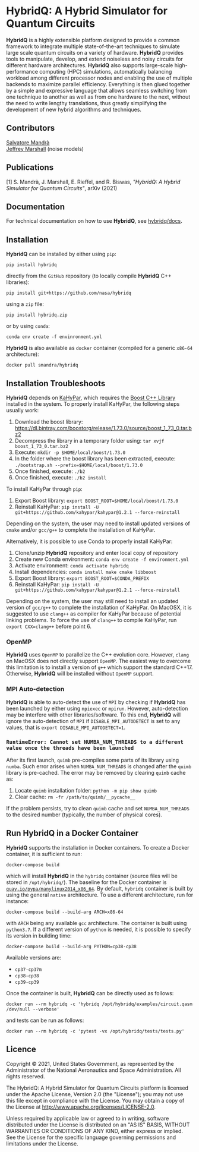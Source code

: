 # HybridQ: A Hybrid Simulator for Quantum Circuits

**HybridQ** is a highly extensible platform designed to provide a common framework
to integrate multiple state-of-the-art techniques to simulate large scale
quantum circuits on a variety of hardware. **HybridQ** provides tools to manipulate,
develop, and extend noiseless and noisy circuits for different hardware
architectures. **HybridQ** also supports large-scale high-performance computing (HPC)
simulations, automatically balancing workload among different processor nodes
and enabling the use of multiple backends to maximize parallel efficiency.
Everything is then glued together by a simple and expressive language that
allows seamless switching from one technique to another as well as from one
hardware to the next, without the need to write lengthy translations, thus
greatly simplifying the development of new hybrid algorithms and techniques.

## Contributors

[Salvatore Mandrà](https://github.com/s-mandra)<br>
[Jeffrey Marshall](https://github.com/jsmarsha11) (noise models)<br>

## Publications

[1] S. Mandrà, J. Marshall, E. Rieffel, and R. Biswas, *"HybridQ: A Hybrid Simulator for Quantum Circuits"*, arXiv (2021)

## Documentation

For technical documentation on how to use **HybridQ**, see [hybridq/docs](https://github.com/nasa/hybridq/tree/main/docs).

## Installation

**HybridQ** can be installed by either using `pip`:
```
pip install hybridq
```
directly from the `GitHub` repository (to locally compile **HybridQ** C++
libraries):
```
pip install git+https://github.com/nasa/hybridq
```
using a `zip` file:
```
pip install hybridq.zip
```
or by using `conda`:
```
conda env create -f envinronment.yml
```

**HybridQ** is also available as `docker` container (compiled for a generic
`x86-64` architecture):
```
docker pull smandra/hybridq
```

## Installation Troubleshoots

**HybridQ** depends on [KaHyPar](https://github.com/kahypar/kahypar), which
requires the [Boost C++ Library](https://www.boost.org/) installed in the
system. To properly install KaHyPar, the following steps usually work:

1. Download the boost library: https://dl.bintray.com/boostorg/release/1.73.0/source/boost_1_73_0.tar.bz2
2. Decompress the library in a temporary folder using: `tar xvjf boost_1_73_0.tar.bz2`
3. Execute: `mkdir -p $HOME/local/boost/1.73.0`
4. In the folder where the boost library has been extracted, execute: `./bootstrap.sh --prefix=$HOME/local/boost/1.73.0`
5. Once finished, execute: `./b2`
6. Once finished, execute: `./b2 install`

To install KaHyPar through `pip`:

1. Export Boost library: `export BOOST_ROOT=$HOME/local/boost/1.73.0`
2. Reinstall KaHyPar: `pip install -U git+https://github.com/kahypar/kahypar@1.2.1 --force-reinstall`

Depending on the system, the user may need to install updated versions of
`cmake` and/or `gcc/g++` to complete the installation of KaHyPar.

Alternatively, it is possible to use Conda to properly install KaHyPar:

1. Clone/unzip **HybridQ** repository and enter local copy of repository
2. Create new Conda environment: `conda env create -f environment.yml`
3. Activate environment: `conda activate hybridq`
4. Install dependencies: `conda install make cmake libboost`
5. Export Boost library: `export BOOST_ROOT=$CONDA_PREFIX`
6. Reinstall KaHyPar: `pip install -U git+https://github.com/kahypar/kahypar@1.2.1 --force-reinstall`

Depending on the system, the user may still need to install an updated version
of `gcc/g++` to complete the installation of KaHyPar. On MacOSX, it is suggested to use
`clang++` as compiler for KaHyPar because of potential linking problems. To force
the use of `clang++` to compile KaHyPar, run `export CXX=clang++` before point 6.

### OpenMP

**HybridQ** uses `OpenMP` to parallelize the C++ evolution core. However,
`clang` on MacOSX does not directly support `OpenMP`. The easiest way to
overcome this limitation is to install a version of `g++` which support the
standard C++17. Otherwise, **HybridQ** will be installed without `OpenMP`
support.

### MPI Auto-detection

**HybridQ** is able to auto-detect the use of `MPI` by checking if **HybridQ**
has been launched by either using `mpiexec` or `mpirun`. However, auto-detection
may be interfere with other libraries/software. To this end, **HybridQ** will ignore
the auto-detection of `MPI` if `DISABLE_MPI_AUTODETECT` is set to any values, that
is `export DISABLE_MPI_AUTODETECT=1`.

### `RuntimeError: Cannot set NUMBA_NUM_THREADS to a different value once the threads have been launched`

After its first launch, `quimb` pre-compiles some parts of its library using
`numba`. Such error arises when `NUMBA_NUM_THREADS` is changed after the `quimb`
library is pre-cached. The error may be removed by clearing `quimb` cache as:

1. Locate `quimb` installation folder: `python -m pip show quimb`
2. Clear cache: `rm -fr /path/to/quimb/__pycache__`

If the problem persists, try to clean `quimb` cache and set `NUMBA_NUM_THREADS`
to the desired number (typically, the number of physical cores).

## Run HybridQ in a Docker Container

**HybridQ** supports the installation in Docker containers. To create a Docker
container, it is sufficient to run:
```
docker-compose build
```
which will install **HybridQ** in the `hybridq` container (source files will be
stored in `/opt/hybridq/`). The baseline for the Docker container is
[`quay.io/pypa/manylinux2014_x86_64`](https://github.com/pypa/manylinux).  By
default, `hybridq` container is built by using the general `native`
architecture.  To use a different architecture, run for instance:
```
docker-compose build --build-arg ARCH=x86-64
```
with `ARCH` being any available `gcc` architecture. The container is built using
`python3.7`. If a different version of `python` is needed, it is possible to
specify its version in building time:
```
docker-compose build --build-arg PYTHON=cp38-cp38
```
Available versions are:
* `cp37-cp37m`
* `cp38-cp38`
* `cp39-cp39`

Once the container is built, **HybridQ** can be directly used as follows:
```
docker run --rm hybridq -c 'hybridq /opt/hybridq/examples/circuit.qasm /dev/null --verbose'
```
and tests can be run as follows:
```
docker run --rm hybridq -c 'pytest -vx /opt/hybridq/tests/tests.py'
```

## Licence

Copyright © 2021, United States Government, as represented by the Administrator
of the National Aeronautics and Space Administration. All rights reserved.

The HybridQ: A Hybrid Simulator for Quantum Circuits platform is licensed under
the Apache License, Version 2.0 (the "License"); you may not use this file
except in compliance with the License. You may obtain a copy of the License at
http://www.apache.org/licenses/LICENSE-2.0. 

Unless required by applicable law or agreed to in writing, software distributed
under the License is distributed on an "AS IS" BASIS, WITHOUT WARRANTIES OR
CONDITIONS OF ANY KIND, either express or implied. See the License for the
specific language governing permissions and limitations under the License.
